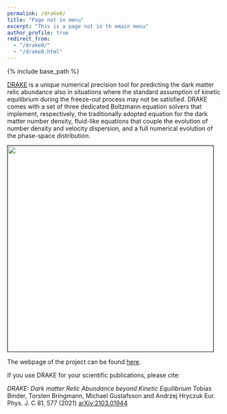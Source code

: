 ```yaml
---
permalink: /drake0/
title: "Page not in menu"
excerpt: "This is a page not in th emain menu"
author_profile: true
redirect_from:
  - "/drake0/"
  - "/drake0.html"
---
```


{% include base_path %}


[DRAKE](https://drake.hepforge.org) is a unique numerical precision tool for predicting the dark matter relic abundance also in situations where the standard assumption of kinetic equilibrium during the freeze-out process may not be satisfied. DRAKE comes with a set of three dedicated Boltzmann equation solvers that implement, respectively, the traditionally adopted equation for the dark matter number density, fluid-like equations that couple the evolution of number density and velocity dispersion, and a full numerical evolution of the phase-space distribution.

<p>
 <div>
    <p ><a href=http://ahryczuk.github.io/pages/drake.md"><img src="http://ahryczuk.github.io/files/code-scheme.pdf" height="480px" width="480px" border="1px"></a></p>
 </div>
</p>


The webpage of the project can be found [here](https://drake.hepforge.org).

If you use DRAKE for your scientific publications, please cite:

_DRAKE: Dark matter Relic Abundance beyond Kinetic Equilibrium_
Tobias Binder, Torsten Bringmann, Michael Gustafsson and Andrzej Hryczuk
Eur. Phys. J. C 81, 577 (2021) [arXiv:2103.01944](https://arxiv.org/abs/arXiv:2103.01944)
